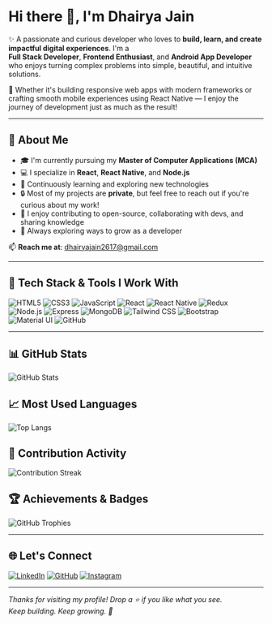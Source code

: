# Hi there 👋, I'm Dhairya Jain

✨ A passionate and curious developer who loves to **build, learn, and create impactful digital experiences**. I'm a  
**Full Stack Developer**, **Frontend Enthusiast**, and **Android App Developer** who enjoys turning complex problems into simple, beautiful, and intuitive solutions.

🌟 Whether it's building responsive web apps with modern frameworks or crafting smooth mobile experiences using React Native — I enjoy the journey of development just as much as the result!

---

## 🚀 About Me
- 🎓 I'm currently pursuing my **Master of Computer Applications (MCA)**
- 💻 I specialize in **React**, **React Native**, and **Node.js**
- 🌱 Continuously learning and exploring new technologies
- 🔒 Most of my projects are **private**, but feel free to reach out if you're curious about my work!
- 🤝 I enjoy contributing to open-source, collaborating with devs, and sharing knowledge
- 🧠 Always exploring ways to grow as a developer

📫 **Reach me at**: dhairyajain2617@gmail.com

---

## 🔧 Tech Stack & Tools I Work With

![HTML5](https://img.shields.io/badge/HTML5-E34F26?style=for-the-badge&logo=html5&logoColor=white)
![CSS3](https://img.shields.io/badge/CSS3-1572B6?style=for-the-badge&logo=css3&logoColor=white)
![JavaScript](https://img.shields.io/badge/JavaScript-F7DF1E?style=for-the-badge&logo=javascript&logoColor=black)
![React](https://img.shields.io/badge/React-20232A?style=for-the-badge&logo=react&logoColor=61DAFB)
![React Native](https://img.shields.io/badge/React_Native-20232A?style=for-the-badge&logo=react&logoColor=61DAFB)
![Redux](https://img.shields.io/badge/Redux-764ABC?style=for-the-badge&logo=redux&logoColor=white)
![Node.js](https://img.shields.io/badge/Node.js-339933?style=for-the-badge&logo=nodedotjs&logoColor=white)
![Express](https://img.shields.io/badge/Express-404D59?style=for-the-badge)
![MongoDB](https://img.shields.io/badge/MongoDB-47A248?style=for-the-badge&logo=mongodb&logoColor=white)
![Tailwind CSS](https://img.shields.io/badge/Tailwind_CSS-38B2AC?style=for-the-badge&logo=tailwind-css&logoColor=white)
![Bootstrap](https://img.shields.io/badge/Bootstrap-563D7C?style=for-the-badge&logo=bootstrap&logoColor=white)
![Material UI](https://img.shields.io/badge/Material_UI-0081CB?style=for-the-badge&logo=mui&logoColor=white)
![GitHub](https://img.shields.io/badge/GitHub-181717?style=for-the-badge&logo=github&logoColor=white)

---

## 📊 GitHub Stats
![GitHub Stats](https://github-readme-stats.vercel.app/api?username=dhairyajainn&show_icons=true&theme=dark)

## 📈 Most Used Languages
![Top Langs](https://github-readme-stats.vercel.app/api/top-langs/?username=dhairyajainn&layout=compact&theme=dark)

## 📅 Contribution Activity
![Contribution Streak](https://github-readme-streak-stats.herokuapp.com/?username=dhairyajainn&theme=radical)

## 🏆 Achievements & Badges
![GitHub Trophies](https://github-profile-trophy.vercel.app/?username=dhairyajainn&theme=radical)

---

## 🌐 Let's Connect

[![LinkedIn](https://img.shields.io/badge/LinkedIn-0A66C2?style=for-the-badge&logo=linkedin&logoColor=white)](https://www.linkedin.com/in/dhairyajain2004)
[![GitHub](https://img.shields.io/badge/GitHub-181717?style=for-the-badge&logo=github&logoColor=white)](https://github.com/dhairyajainn)
[![Instagram](https://img.shields.io/badge/Instagram-E4405F?style=for-the-badge&logo=instagram&logoColor=white)](https://instagram.com/dhairya.life)

---

_Thanks for visiting my profile! Drop a ⭐️ if you like what you see._  
_Keep building. Keep growing. 🚀_
